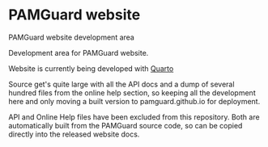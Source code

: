# PAMGuard website
PAMGuard website development area

Development area for PAMGuard website. 

Website is currently being developed with [Quarto](https://quarto.org/)

Source get's quite large with all the API docs and a dump of several hundred
files from the online help section, so keeping all the development here and only
moving a built version to pamguard.github.io for deployment. 

API and Online Help files have been excluded from this repository. Both are 
automatically built from the PAMGuard source code, so can be copied directly into
the released website docs. 
